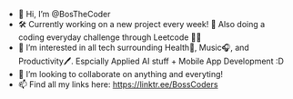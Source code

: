 - 👋 Hi, I’m @BosTheCoder
- 🛠️ Currently working on a new project every week! 📖 Also doing a coding everyday challenge through Leetcode 🧑‍💻
- 👀 I’m interested in all tech surrounding Health💪, Music🎧, and Productivity🖊️. Espcially Applied AI stuff + Mobile App Development :D
- 💞️ I’m looking to collaborate on anything and everyting!
- 📫 Find all my links here: https://linktr.ee/BossCoders

<!---
BossCodersHQ/BossCodersHQ is a ✨ special ✨ repository because its `README.md` (this file) appears on your GitHub profile.
You can click the Preview link to take a look at your changes.
--->
